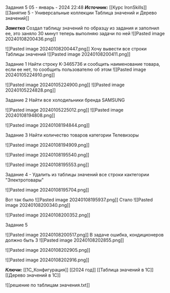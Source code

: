 
Задания 5
 05 - январь - 2024  22:48 
***Источник:***  [[Курс IronSkills]] [[Занятие 5 - Универсальные коллекции Таблица значений  и Дерево значений]]

***Заметка*** 
Создал таблицу значений по образцу из задания и заполнил ее, это заняло 30 минут
теперь выполняю задачи по ней
![[Pasted image 20240108200436.png]]

![[Pasted image 20240108200447.png]]
Хочу вывести все строки Таблицы значений 
![[Pasted image 20240108200411.png]]

Задание 1 
Найти строку K-3465736 и сообщить наименование товара, если ее нет, то сообщить пользователю об этом 
![[Pasted image 20240105224910.png]]

![[Pasted image 20240105224900.png]]
![[Pasted image 20240105224828.png]]

Задание 2 Найти все холодильники бренда SAMSUNG

![[Pasted image 20240105225012.png]]
![[Pasted image 20240108194808.png]]

![[Pasted image 20240108194844.png]]

Задание 3 Найти количество товаров категории Телевизоры

![[Pasted image 20240108194909.png]]

![[Pasted image 20240108195540.png]]

![[Pasted image 20240108195553.png]]

Задание 4  - Удалить из таблицы значений все строки кактегории "Электротовары"

![[Pasted image 20240108195704.png]]

Вот так было
![[Pasted image 20240108195937.png]]
Стало 
![[Pasted image 20240108200340.png]]

![[Pasted image 20240108200352.png]]

Задание 5 

![[Pasted image 20240108200517.png]]
В задаче ошибка, кондиционеров должно быть 3 
![[Pasted image 20240108202855.png]]

![[Pasted image 20240108202905.png]]

![[Pasted image 20240108202916.png]]


***Ключи:*** [[1С_Конфигурация]] [[2024 год]] [[Таблица значений в 1С]] [[Дерево значений в 1С]] 

![[решение по таблицам значения.txt]]